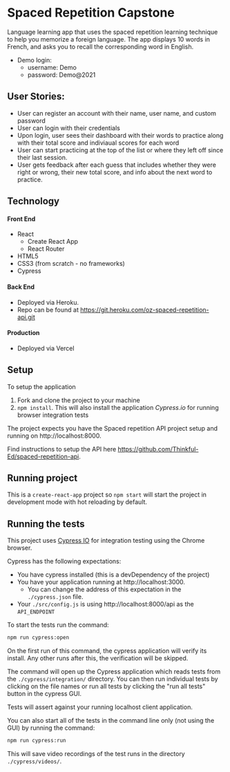 # Spaced Repetition Capstone
Language learning app that uses the spaced repetition learning technique to help you memorize a foreign language. The app displays 10 words in French, and asks you to recall the corresponding word in English.

- Demo login:
  - username: Demo
  - password: Demo@2021
  
## User Stories:
- User can register an account with their name, user name, and custom password
- User can login with their credentials
- Upon login, user sees their dashboard with their words to practice along with their total score and indiviaual scores for each word
- User can start practicing at the top of the list or where they left off since their last session.
- User gets feedback after each guess that includes whether they were right or wrong, their new total score, and info about the next word to practice.

## Technology

#### Front End

* React
  * Create React App
  * React Router
* HTML5
* CSS3 (from scratch - no frameworks)
* Cypress

#### Back End

* Deployed via Heroku. 
* Repo can be found at https://git.heroku.com/oz-spaced-repetition-api.git


#### Production

* Deployed via Vercel

## Setup

To setup the application

1. Fork and clone the project to your machine
2. `npm install`. This will also install the application *Cypress.io* for running browser integration tests

The project expects you have the Spaced repetition API project setup and running on http://localhost:8000.

Find instructions to setup the API here https://github.com/Thinkful-Ed/spaced-repetition-api.

## Running project

This is a `create-react-app` project so `npm start` will start the project in development mode with hot reloading by default.

## Running the tests

This project uses [Cypress IO](https://docs.cypress.io) for integration testing using the Chrome browser.

Cypress has the following expectations:

- You have cypress installed (this is a devDependency of the project)
- You have your application running at http://localhost:3000.
  - You can change the address of this expectation in the `./cypress.json` file.
- Your `./src/config.js` is using http://localhost:8000/api as the `API_ENDPOINT`

To start the tests run the command:

```bash
npm run cypress:open
```

On the first run of this command, the cypress application will verify its install. Any other runs after this, the verification will be skipped.

The command will open up the Cypress application which reads tests from the `./cypress/integration/` directory. You can then run individual tests by clicking on the file names or run all tests by clicking the "run all tests" button in the cypress GUI.

Tests will assert against your running localhost client application.

You can also start all of the tests in the command line only (not using the GUI) by running the command:

```bash
npm run cypress:run
```

This will save video recordings of the test runs in the directory `./cypress/videos/`.
